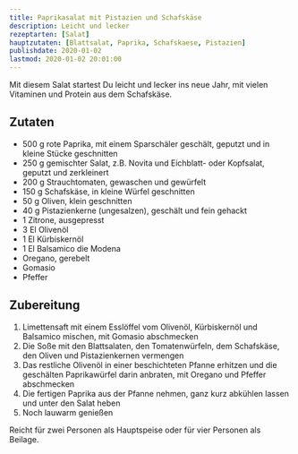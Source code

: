 ```yaml
---
title: Paprikasalat mit Pistazien und Schafskäse
description: Leicht und lecker
rezeptarten: [Salat]
hauptzutaten: [Blattsalat, Paprika, Schafskaese, Pistazien]
publishdate: 2020-01-02
lastmod: 2020-01-02 20:01:00
---
```


Mit diesem Salat startest Du leicht und lecker ins neue Jahr, mit vielen Vitaminen und Protein aus dem Schafskäse.

## Zutaten

- 500 g rote Paprika, mit einem Sparschäler geschält, geputzt und in kleine Stücke geschnitten
- 250 g gemischter Salat, z.B. Novita und Eichblatt- oder Kopfsalat, geputzt und zerkleinert
- 200 g Strauchtomaten, gewaschen und gewürfelt
- 150 g Schafskäse, in kleine Würfel geschnitten 
- 50 g Oliven, klein geschnitten
- 40 g Pistazienkerne (ungesalzen), geschält und fein gehackt
- 1 Zitrone, ausgepresst
- 3 El Olivenöl
- 1 El Kürbiskernöl
- 1 El Balsamico die Modena
- Oregano, gerebelt
- Gomasio
- Pfeffer


## Zubereitung

1. Limettensaft mit einem Esslöffel vom Olivenöl, Kürbiskernöl und Balsamico mischen, mit Gomasio abschmecken
2. Die Soße mit den Blattsalaten, den Tomatenwürfeln, dem Schafskäse, den Oliven und Pistazienkernen vermengen
3. Das restliche Olivenöl in einer beschichteten Pfanne erhitzen und die geschälten Paprikawürfel darin anbraten, mit Oregano und Pfeffer abschmecken
4. Die fertigen Paprika aus der Pfanne nehmen, ganz kurz abkühlen lassen und unter den Salat heben
5. Noch lauwarm genießen

Reicht für zwei Personen als Hauptspeise oder für vier Personen als Beilage.


